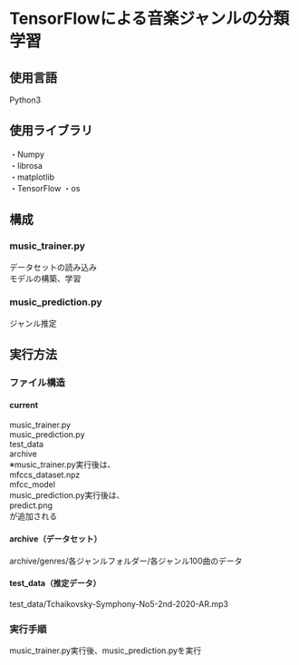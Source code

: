 # TensorFlowによる音楽ジャンルの分類学習
## 使用言語
Python3
## 使用ライブラリ
・Numpy<br>
・librosa<br>
・matplotlib<br>
・TensorFlow
・os
## 構成
### music_trainer.py
データセットの読み込み<br>
モデルの構築、学習
### music_prediction.py
ジャンル推定
## 実行方法
### ファイル構造
#### current
music_trainer.py<br>
music_prediction.py<br>
test_data<br>
archive<br>
※music_trainer.py実行後は、<br>
mfccs_dataset.npz<br>
mfcc_model<br>
music_prediction.py実行後は、<br>
predict.png<br>
が追加される
#### archive（データセット）
archive/genres/各ジャンルフォルダー/各ジャンル100曲のデータ
#### test_data（推定データ）
test_data/Tchaikovsky-Symphony-No5-2nd-2020-AR.mp3
### 実行手順
music_trainer.py実行後、music_prediction.pyを実行


